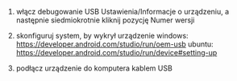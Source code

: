 
1. włącz debugowanie USB
	Ustawienia/Informacje o urządzeniu, a następnie siedmiokrotnie kliknij pozycję Numer wersji
	
2. skonfiguruj system, by wykrył urządzenie
windows: https://developer.android.com/studio/run/oem-usb
ubuntu: https://developer.android.com/studio/run/device#setting-up 

4. podłącz urządzenie do komputera kablem USB

















